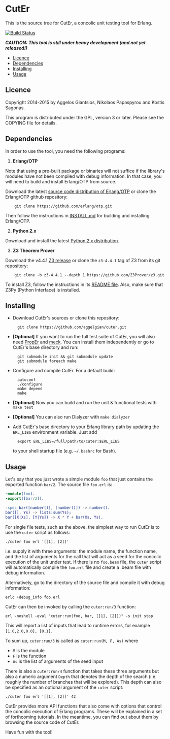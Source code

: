 CutEr
=====

This is the source tree for CutEr, a concolic unit testing tool for Erlang.

[![Build Status](https://travis-ci.org/aggelgian/cuter.svg?branch=master)](https://travis-ci.org/aggelgian/cuter)

***CAUTION: This tool is still under heavy development (and not yet released!)***

* [Licence](#licence)
* [Dependencies](#dependencies)
* [Installing](#installing)
* [Usage](#usage)

Licence
-------

Copyright 2014-2015 by Aggelos Giantsios, Nikolaos Papaspyrou and Kostis Sagonas.

This program is distributed under the GPL, version 3 or later. Please see the COPYING file for details.

Dependencies
------------

In order to use the tool, you need the following programs:

1. **Erlang/OTP**

  Note that using a pre-built package or binaries will not suffice if
  the library's modules have not been compiled with debug information.
  In that case, you will need to build and install Erlang/OTP from source.

  Download the latest [source code distribution of
  Erlang/OTP](http://www.erlang.org/download.html) or clone the
  Erlang/OTP github repository:

        git clone https://github.com/erlang/otp.git

  Then follow the instructions in
  [INSTALL.md](https://github.com/erlang/otp/blob/maint/HOWTO/INSTALL.md)
  for building and installing Erlang/OTP.

2. **Python 2.x**

  Download and install the latest [Python 2.x
  distribution](http://www.python.org).

3. **Z3 Theorem Prover**

  Download the v4.4.1 [Z3 release](https://github.com/Z3Prover/z3/releases/tag/z3-4.4.1)
  or clone the `z3-4.4.1` tag of Z3 from its git repository:

        git clone -b z3-4.4.1 --depth 1 https://github.com/Z3Prover/z3.git

  To install Z3, follow the instructions in its [README
  file](https://github.com/Z3Prover/z3/blob/master/README).
  Also, make sure that Z3Py (Python Interface) is installed.

Installing
----------

* Download CutEr's sources or clone this repository:

        git clone https://github.com/aggelgian/cuter.git

* **[Optional]** If you want to run the full test suite of CutEr, you
  will also need [PropEr](https://github.com/manopapad/proper) and
  [meck](https://github.com/eproxus/meck). You can install them
  independently or go to CutEr's base directory and run:

        git submodule init && git submodule update
        git submodule foreach make

* Configure and compile CutEr. For a default build:

        autoconf
        ./configure
        make depend
        make

* **[Optional]** Now you can build and run the unit & functional tests with `make test`

* **[Optional]** You can also run Dialyzer with `make dialyzer`

* Add CutEr's base directory to your Erlang library path by updating
  the `ERL_LIBS` environment variable. Just add

        export ERL_LIBS=/full/path/to/cuter:$ERL_LIBS

  to your shell startup file (e.g. `~/.bashrc` for Bash).

Usage
-----

Let's say that you just wrote a simple module `foo` that just contains
the exported function `bar/2`. The source file `foo.erl` is:

```erlang
-module(foo).
-export([bar/2]).

-spec bar([number()], [number()]) -> number().
bar([], Ys) -> lists:sum(Ys);
bar([X|Xs], [Y|Ys]) -> X * Y + bar(Xs, Ys).
```

For single file tests, such as the above, the simplest way to run CutEr
is to use the `cuter` script as follows:

    ./cuter foo erl '[[1], [2]]'

i.e. supply it with three arguments: the module name, the function name,
and the list of arguments for the call that will act as a seed for the
concolic execution of the unit under test.  If there is no `foo.beam`
file, the `cuter` script will automatically compile the `foo.erl` file
and create a .beam file with debug information.

Alternatively, go to the directory of the source file and compile it
with debug information:

    erlc +debug_info foo.erl

CutEr can then be invoked by calling the `cuter:run/3` function:

    erl -noshell -eval "cuter:run(foo, bar, [[1], [2]])" -s init stop

This will report a list of inputs that lead to runtime errors, for
example `[1.0,2.0,0.0], [0,1]`.

To sum up, `cuter:run/3` is called as `cuter:run(M, F, As)` where

* `M` is the module
* `F` is the function
* `As` is the list of arguments of the seed input

There is also a `cuter:run/4` function that takes these three arguments
but also a numeric argument `Depth` that denotes the depth of the search
(i.e. roughly the number of branches that will be explored).  This depth
can also be specified as an optional argument of the `cuter` script:

    ./cuter foo erl '[[1], [2]]' 42

CutEr provides more API functions that also come with options that
control the concolic execution of Erlang programs. These will be
explained in a set of forthcoming tutorials. In the meantime, you can
find out about them by browsing the source code of CutEr.

Have fun with the tool!
